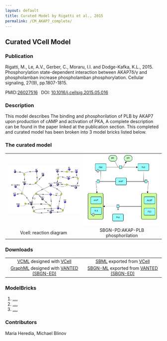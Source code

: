 ```yaml
---
layout: default
title: Curated Model by Rigatti et al., 2015
permalink: /CM_AKAP7_complete/
---
```

## Curated VCell Model

### Publication 

Rigatti, M., Le, A.V., Gerber, C., Moraru, I.I. and Dodge-Kafka, K.L., 2015. Phosphorylation state-dependent interaction between 
AKAP7δ/γ and phospholamban increase phospholamban phosphorylation. Cellular signaling, 27(9), pp.1807-1815.

 PMID:<a href="https://www.ncbi.nlm.nih.gov/pubmed/?term=26027516">26027516</a>&ensp; 
 DOI: <a href="https://doi.org/10.1016/j.cellsig.2015.05.016">10.1016/j.cellsig.2015.05.016</a><br />

### Description
This model describes The binding and phosphorilation of PLB by AKAP7 upon production of cAMP and activation of PKA, A complete description can be found in the paper linked at the publication section. This completed and curated model has been broken into 3 model bricks listed below.  

### The curated model
<center>
 <table> 
 <tr>
  <td align="center" width="280"><a href="https://modelbricks.github.io/images/Vcellimages/CM_AKAP_complete.PNG"><img align="center" src="/images/Vcellimages/CM_AKAP_complete.PNG"/></a></td>
    <td align="center" width="280"><a href="https://modelbricks.github.ioimages/SBGNfiles/AKAP_PLB_SBGN.png"><img align="center" src="/images/SBGNfiles/AKAP_PLB_SBGN.png" height="230"/></a></td>
 </tr>
 <tr>
  <td align="center"> Vcell: reaction diagram </td>
   <td align="center"> SBGN-PD:AKAP-PLB phosphorilation</td>
   </tr>
 </table>
</center>

### Downloads
<center>
<table> 
 <td align="center"><a href="/modelbricks/VCML_SBMLfiles/AKAP7_PLB_Binding.vcml">VCML</a> designed with <a href="http://vcell.org"> VCell</a>  </td> 
 <td align="center"><a href="/modelbricks/VCML_SBMLfiles/AKAP7_PLB_Binding.xml">SBML</a> exported from <a href="http://vcell.org"> VCell</a>  </td>
 <tr>
    <td align="center" width="33%"><a href="/modelbricks/SBGNexecutablefiles/AKAP_PLB_SBGN.graphml">GraphML</a> designed with <a href="https://immersive-analytics.infotech.monash.edu/vanted/addons/sbgn-ed/">VANTED (SBGN-ED)</a></td>
    <td align="center" width="33%"><a href="/modelbricks/SBGNexecutablefiles/AKAP_PLB_SBGN.sbgn">SBGN-ML</a> exported from <a href="https://immersive-analytics.infotech.monash.edu/vanted/addons/sbgn-ed/">VANTED (SBGN-ED)</a></td>
 </tr>
 </table>
 </center>
 
### ModelBricks

<ol>
 <li> <a href="/modelbricks.github.io/blob/master/pages/MB_cAMPproduction.md">....</a>
 </li>
 <li> <a href="modelbricks.github.io/blob/master/pages/MB_PKAactivation.md">....</a>
 </li> 
 <li> <a href="/modelbricks.github.io/blob/master/pages/MB_AKAP7_PLB.md">....</a>
 </li>
</ol>  
  
  
### Contributors
Maria Heredia, Michael Blinov
 
